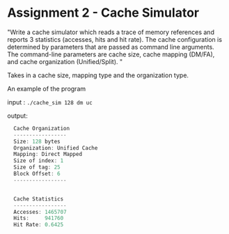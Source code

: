 # Assignment 2 - Cache Simulator 

"Write a cache simulator which reads a trace of
memory references and reports 3 statistics (accesses, hits and hit rate). The cache configuration is
determined by parameters that are passed as command line arguments. The command-line parameters
are cache size, cache mapping (DM/FA), and cache organization (Unified/Split). "

Takes in a cache size, mapping type and the organization type. 

An example of the program

input : ```./cache_sim 128 dm uc```
 
 output: 
 
```c
  Cache Organization
  -----------------
  Size: 128 bytes
  Organization: Unified Cache
  Mapping: Direct Mapped
  Size of index: 1
  Size of tag: 25
  Block Offset: 6
  -----------------


  Cache Statistics
  -----------------
  Accesses: 1465707
  Hits:     941760
  Hit Rate: 0.6425
```
